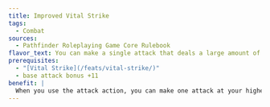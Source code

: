 ```yaml
---
title: Improved Vital Strike
tags:
  - Combat
sources:
  - Pathfinder Roleplaying Game Core Rulebook
flavor_text: You can make a single attack that deals a large amount of damage.
prerequisites:
  - "[Vital Strike](/feats/vital-strike/)"
  - base attack bonus +11
benefit: |
  When you use the attack action, you can make one attack at your highest base attack bonus that deals additional damage. Roll the weapon's damage dice for the attack three times and add the results together before adding bonuses from Strength, weapon special abilities (such as *flaming*), precision based damage, and other damage bonuses. These extra weapon damage dice are not multiplied on a critical hit, but are added to the total.
---
```


